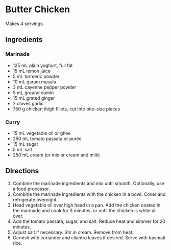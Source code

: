 Butter Chicken
==============

Makes 4 servings.

Ingredients
-----------
### Marinade
* 125 mL plain yoghurt, full fat
* 15 mL lemon juice
* 5 mL turmeric powder
* 10 mL garam masala
* 3 mL cayenne pepper powder
* 5 mL ground cumin
* 15 mL grated ginger
* 2 cloves garlic
* 750 g chicken thigh fillets, cut into bite-size pieces

### Curry
* 15 mL vegetable oil or ghee
* 250 mL tomato passata or purée
* 15 mL sugar
* 5 mL salt
* 250 mL cream (or mix or cream and milk)

Directions
----------
1. Combine the marinade ingredients and mix until smooth. Optionally, use a
   food processor.
1. Combine the marinade ingredients with the chicken in a bowl. Cover and
   refrigerate overnight.
1. Head vegetable oil over high head in a pan. Add the chicken coated in the
   marinade and cook for 3 minutes, or until the chicken is white all over.
1. Add the tomato passata, sugar, and salt. Reduce heat and simmer for 20
   minutes.
1. Adjust salt if necessary. Stir in cream. Remove from heat.
1. Garnish with coriander and cilantro leaves if desired. Serve with basmati
   rice.
